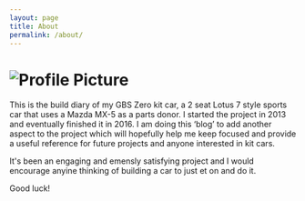 ```yaml
---
layout: page
title: About
permalink: /about/
---
```


# <img src="{{ site.baseurl }}/assets/profile-placeholder.gif" title="Profile Picture" class="profile">

This is the build diary of my GBS Zero kit car, a 2 seat Lotus 7 style sports car that uses a Mazda MX-5 as a parts donor. I started the project in 2013 and eventually finished it in 2016. I am doing this ‘blog’ to add another aspect to the project which will hopefully help me keep focused and provide a useful reference for future projects and anyone interested in kit cars. 

It's been an engaging and emensly satisfying project and I would encourage anyine thinking of building a car to just et on and do it.

Good luck!